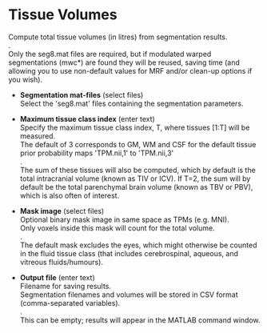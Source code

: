 # Tissue Volumes  
Compute total tissue volumes (in litres) from segmentation results.  
.  
Only the seg8.mat files are required, but if modulated warped segmentations (mwc*) are found they will be reused, saving time (and allowing you to use non-default values for MRF and/or clean-up options if you wish).  

* **Segmentation mat-files** (select files)  
Select the 'seg8.mat' files containing the segmentation parameters.  

* **Maximum tissue class index** (enter text)  
Specify the maximum tissue class index, T, where tissues [1:T] will be measured.  
The default of 3 corresponds to GM, WM and CSF for the default tissue prior probability maps 'TPM.nii,1' to 'TPM.nii,3'  
.  
The sum of these tissues will also be computed, which by default is the total intracranial volume (known as TIV or ICV). If T=2, the sum will by default be the total parenchymal brain volume (known as TBV or PBV), which is also often of interest.  

* **Mask image** (select files)  
Optional binary mask image in same space as TPMs (e.g. MNI).  
Only voxels inside this mask will count for the total volume.  
.  
The default mask excludes the eyes, which might otherwise be counted in the fluid tissue class (that includes cerebrospinal, aqueous, and vitreous fluids/humours).  

* **Output file** (enter text)  
Filename for saving results.  
Segmentation filenames and volumes will be stored in CSV format (comma-separated variables).  
.  
This can be empty; results will appear in the MATLAB command window.  
